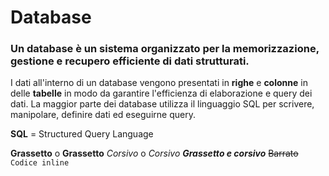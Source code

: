 # Database

### Un database è un **sistema organizzato** per la **memorizzazione**, **gestione** e **recupero** efficiente di dati strutturati.

I dati all'interno di un database vengono presentati in **righe** e **colonne** in delle **tabelle** in modo da garantire l'efficienza di elaborazione e query dei dati. La maggior parte dei database utilizza il linguaggio SQL per scrivere, manipolare, definire dati ed eseguirne query.

**SQL** = Structured Query Language

**Grassetto** o **Grassetto**
_Corsivo_ o _Corsivo_
**_Grassetto e corsivo_**
~~Barrato~~
`Codice inline`
